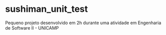 # sushiman_unit_test
Pequeno projeto desenvolvido em 2h durante uma atividade em Engenharia de Software II - UNICAMP
